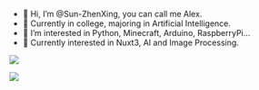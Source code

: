 - 👋 Hi, I’m @Sun-ZhenXing, you can call me Alex.
- 💼 Currently in college, majoring in Artificial Intelligence.
- 👀 I’m interested in Python, Minecraft, Arduino, RaspberryPi...
- 🚀 Currently interested in Nuxt3, AI and Image Processing.

![](https://github-readme-stats.vercel.app/api?username=Sun-ZhenXing&theme=radical&hide_border=true&include_all_commits=false&count_private=false)

![](https://github-readme-streak-stats.herokuapp.com/?user=Sun-ZhenXing&theme=radical&hide_border=true)
